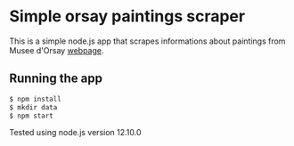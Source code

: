 # Simple orsay paintings scraper

This is a simple node.js app that scrapes informations about paintings from Musee d'Orsay [webpage](https://www.musee-orsay.fr/en/collections/works-in-focus/painting.html).

## Running the app

```sh
$ npm install
$ mkdir data
$ npm start
```

Tested using node.js version 12.10.0